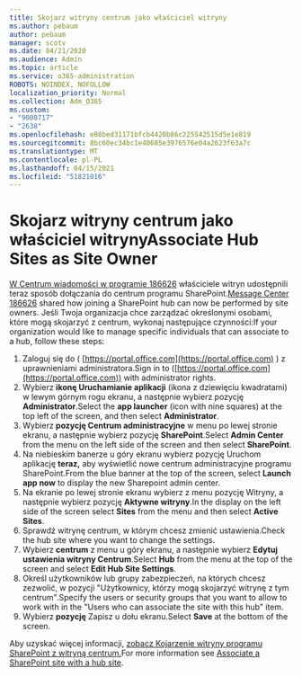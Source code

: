 ```yaml
---
title: Skojarz witryny centrum jako właściciel witryny
ms.author: pebaum
author: pebaum
manager: scotv
ms.date: 04/21/2020
ms.audience: Admin
ms.topic: article
ms.service: o365-administration
ROBOTS: NOINDEX, NOFOLLOW
localization_priority: Normal
ms.collection: Adm_O365
ms.custom:
- "9000717"
- "2638"
ms.openlocfilehash: e08bed31171bfcb4420b86c225542515d5e1e819
ms.sourcegitcommit: 8bc60ec34bc1e40685e3976576e04a2623f63a7c
ms.translationtype: MT
ms.contentlocale: pl-PL
ms.lasthandoff: 04/15/2021
ms.locfileid: "51821016"
---
```

# <a name="associate-hub-sites-as-site-owner"></a><span data-ttu-id="d99c0-102">Skojarz witryny centrum jako właściciel witryny</span><span class="sxs-lookup"><span data-stu-id="d99c0-102">Associate Hub Sites as Site Owner</span></span>

<span data-ttu-id="d99c0-103">[W Centrum wiadomości w programie 186626](https://admin.microsoft.com/Adminportal/Home?source=applauncher#/MessageCenter?id=MC186626) właściciele witryn udostępnili teraz sposób dołączania do centrum programu SharePoint.</span><span class="sxs-lookup"><span data-stu-id="d99c0-103">[Message Center 186626](https://admin.microsoft.com/Adminportal/Home?source=applauncher#/MessageCenter?id=MC186626) shared how joining a SharePoint hub can now be performed by site owners.</span></span> <span data-ttu-id="d99c0-104">Jeśli Twoja organizacja chce zarządzać określonymi osobami, które mogą skojarzyć z centrum, wykonaj następujące czynności:</span><span class="sxs-lookup"><span data-stu-id="d99c0-104">If your organization would like to manage specific individuals that can associate to a hub, follow these steps:</span></span> 

1. <span data-ttu-id="d99c0-105">Zaloguj się do ( [https://portal.office.com](https://portal.office.com) ) z uprawnieniami administratora.</span><span class="sxs-lookup"><span data-stu-id="d99c0-105">Sign in to ([https://portal.office.com](https://portal.office.com)) with administrator rights.</span></span>
2. <span data-ttu-id="d99c0-106">Wybierz **ikonę Uruchamianie aplikacji** (ikona z dziewięciu kwadratami) w lewym górnym rogu ekranu, a następnie wybierz pozycję **Administrator**.</span><span class="sxs-lookup"><span data-stu-id="d99c0-106">Select the **app launcher** (icon with nine squares) at the top left of the screen, and then select **Administrator**.</span></span>
3. <span data-ttu-id="d99c0-107">Wybierz **pozycję Centrum administracyjne** w menu po lewej stronie ekranu, a następnie wybierz pozycję **SharePoint**.</span><span class="sxs-lookup"><span data-stu-id="d99c0-107">Select **Admin Center** from the menu on the left side of the screen and then select **SharePoint**.</span></span>
4. <span data-ttu-id="d99c0-108">Na niebieskim banerze u góry ekranu wybierz pozycję Uruchom aplikację **teraz,** aby wyświetlić nowe centrum administracyjne programu SharePoint.</span><span class="sxs-lookup"><span data-stu-id="d99c0-108">From the blue banner at the top of the screen, select **Launch app now** to display the new Sharepoint admin center.</span></span>
5. <span data-ttu-id="d99c0-109">Na ekranie po lewej stronie  ekranu wybierz z menu pozycję Witryny, a następnie wybierz pozycję **Aktywne witryny**.</span><span class="sxs-lookup"><span data-stu-id="d99c0-109">In the display on the left side of the screen select **Sites** from the menu and then select **Active Sites**.</span></span>
6. <span data-ttu-id="d99c0-110">Sprawdź witrynę centrum, w którym chcesz zmienić ustawienia.</span><span class="sxs-lookup"><span data-stu-id="d99c0-110">Check the hub site where you want to change the settings.</span></span>
7. <span data-ttu-id="d99c0-111">Wybierz **centrum** z menu u góry ekranu, a następnie wybierz **Edytuj ustawienia witryny Centrum**.</span><span class="sxs-lookup"><span data-stu-id="d99c0-111">Select **Hub** from the menu at the top of the screen and select **Edit Hub Site Settings**.</span></span>
8. <span data-ttu-id="d99c0-112">Określ użytkowników lub grupy zabezpieczeń, na których chcesz zezwolić, w pozycji "Użytkownicy, którzy mogą skojarzyć witrynę z tym centrum".</span><span class="sxs-lookup"><span data-stu-id="d99c0-112">Specify the users or security groups that you want to allow to work with in the "Users who can associate the site with this hub" item.</span></span>
9. <span data-ttu-id="d99c0-113">Wybierz **pozycję** Zapisz u dołu ekranu.</span><span class="sxs-lookup"><span data-stu-id="d99c0-113">Select **Save** at the bottom of the screen.</span></span>

<span data-ttu-id="d99c0-114">Aby uzyskać więcej informacji, [zobacz Kojarzenie witryny programu SharePoint z witryną centrum.](https://support.office.com/article/associate-a-sharepoint-site-with-a-hub-site-ae0009fd-af04-4d3d-917d-88edb43efc05)</span><span class="sxs-lookup"><span data-stu-id="d99c0-114">For more information see [Associate a SharePoint site with a hub site](https://support.office.com/article/associate-a-sharepoint-site-with-a-hub-site-ae0009fd-af04-4d3d-917d-88edb43efc05).</span></span> 